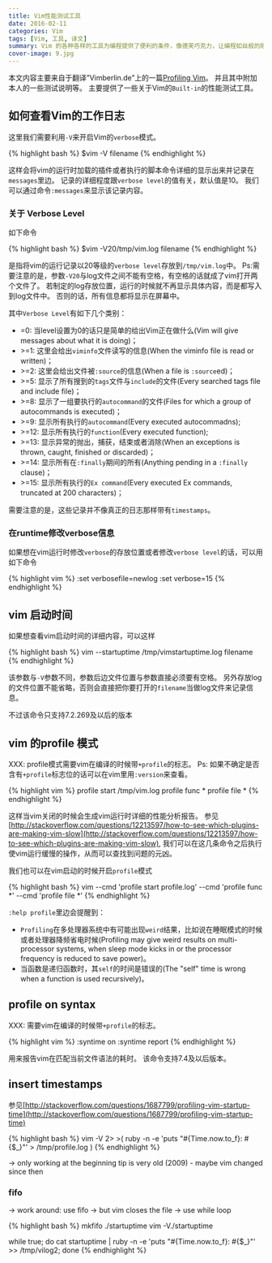 ```yaml
---
title: Vim性能测试工具
date: 2016-02-11
categories: Vim
tags: [Vim, 工具, 译文]
summary: Vim 的各种各样的工具为编程提供了便利的条件，像德芙巧克力，让编程如丝般的顺滑。然而过多的插件又有可能过分的冗余，使得在使用Vim的时候卡壳，这时候就需要Vim自带的一系列性能测试工具上场了。
cover-image: 9.jpg
---
```


本文内容主要来自于翻译”Vimberlin.de”上的一篇[Profiling Vim](http://vimberlin.de/data/vimberlin-2013-09_vimprofiling)。
并且其中附加本人的一些测试说明等。
主要提供了一些关于Vim的`Built-in`的性能测试工具。

## 如何查看Vim的工作日志 ##

这里我们需要利用`-V`来开启Vim的`verbose`模式。

{% highlight bash %}
$vim -V filename
{% endhighlight %}

这样会将vim的运行时加载的插件或者执行的脚本命令详细的显示出来并记录在`messages`里边。
记录的详细程度跟`verbose level`的值有关，默认值是10。
我们可以通过命令`:messages`来显示该记录内容。

### 关于 Verbose Level ###

如下命令

{% highlight bash %}
$vim -V20/tmp/vim.log filename
{% endhighlight %}

是指将vim的运行记录以20等级的`verbose level`存放到`/tmp/vim.log`中。
Ps:需要注意的是，参数`-V20`与log文件之间不能有空格，有空格的话就成了vim打开两个文件了。
若制定的log存放位置，运行的时候就不再显示具体内容，而是都写入到log文件中。
否则的话，所有信息都将显示在屏幕中。

其中`Verbose Level`有如下几个类别：

* =0: 当level设置为0的话只是简单的给出Vim正在做什么(Vim will give messages about what it is doing)；
* \>=1: 这里会给出`viminfo`文件读写的信息(When the viminfo file is read or written)；
* \>=2: 这里会给出文件被`:source`的信息(When a file is `:source`ed)；
* \>=5: 显示了所有搜到的`tags`文件与`include`的文件(Every searched tags file and include file)；
* \>=8: 显示了一组要执行的`autocommand`的文件(Files for which a group of autocommands is executed)；
* \>=9: 显示所有执行的`autocommand`(Every executed autocommadns);
* \>=12: 显示所有执行的`function`(Every executed function);
* \>=13: 显示异常的抛出，捕获，结束或者消除(When an exceptions is thrown, caught, finished or discarded)；
* \>=14: 显示所有在`:finally`期间的所有(Anything pending in a `:finally` clause)；
* \>=15: 显示所有执行的`Ex command`(Every executed Ex commands, truncated at 200 characters)；

需要注意的是，这些记录并不像真正的日志那样带有`timestamps`。

### 在runtime修改verbose信息 ###

如果想在vim运行时修改`verbose`的存放位置或者修改`verbose level`的话，可以用如下命令

{% highlight vim %}
:set verbosefile=newlog
:set verbose=15
{% endhighlight %}

## vim 启动时间 ##

如果想查看vim启动时间的详细内容，可以这样

{% highlight bash %}
vim --startuptime /tmp/vimstartuptime.log filename
{% endhighlight %}

该参数与`-V`参数不同，参数后边文件位置与参数直接必须要有空格。
另外存放log的文件位置不能省略，否则会直接把你要打开的`filename`当做log文件来记录信息。

不过该命令只支持7.2.269及以后的版本

## vim 的profile 模式 ##

XXX: profile模式需要vim在编译的时候带`+profile`的标志。
Ps: 如果不确定是否含有`+profile`标志位的话可以在vim里用`:version`来查看。

{% highlight vim %}
profile start /tmp/vim.log
profile func *
profile file *
{% endhighlight %}

这样当vim关闭的时候会生成vim运行时详细的性能分析报告。
参见[http://stackoverflow.com/questions/12213597/how-to-see-which-plugins-are-making-vim-slow](http://stackoverflow.com/questions/12213597/how-to-see-which-plugins-are-making-vim-slow),
我们可以在这几条命令之后执行使vim运行缓慢的操作，从而可以查找到问题的元凶。

我们也可以在vim启动的时候开启`profile`模式

{% highlight bash %}
vim --cmd 'profile start profile.log' --cmd 'profile func *' --cmd 'profile file *'
{% endhighlight %}

`:help profile`里边会提醒到：

* `Profiling`在多处理器系统中有可能出现`weird`结果，比如说在睡眠模式的时候或者处理器降频省电时候(Profiling may give weird results on multi-processor systems, when sleep mode kicks in or the processor frequency is reduced to save power)。
* 当函数是递归函数时，其`self`的时间是错误的(The "self" time is wrong when a function is used recursively)。

## profile on syntax ##

XXX: 需要vim在编译的时候带`+profile`的标志。

{% highlight vim %}
:syntime on
:syntime report
{% endhighlight %}

用来报告vim在匹配当前文件语法的耗时。
该命令支持7.4及以后版本。

## insert timestamps ##

参见[http://stackoverflow.com/questions/1687799/profiling-vim-startup-time](http://stackoverflow.com/questions/1687799/profiling-vim-startup-time)

{% highlight bash %}
vim -V 2> >( ruby -n -e 'puts "#{Time.now.to_f}: #{$_}"' > /tmp/profile.log )
{% endhighlight %}

-> only working at the beginning tip is very old (2009) - maybe vim changed since then

### fifo ###

-> work around: use fifo -> but vim closes the file -> use while loop

{% highlight bash %}
mkfifo ./startuptime
vim -V./startuptime

while true;  do cat startuptime | ruby -n  -e 'puts "#{Time.now.to_f}: #{$_}"' >> /tmp/vilog2; done
{% endhighlight %}
